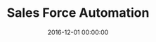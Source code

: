 ---
layout: inner
position: left
title: 'Sales Force Automation'
lead_text: 'Helped the team implement new feature on the existed app.'
tags: ['C#', 'Xamarin']
featured_image: '/img/posts/sfa.png'
date: 2016-12-01 00:00:00
categories: ['Mobile Dev']
project_link: ''
button_icon: ''
button_text: ''
order: 12
visible: 1
company: 'Aditya Arta Abadi, PT'
---
